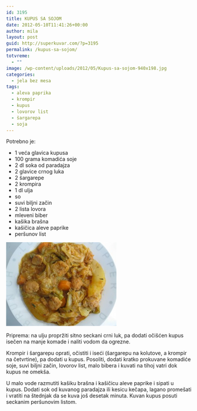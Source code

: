 ```yaml
---
id: 3195
title: KUPUS SA SOJOM
date: 2012-05-10T11:41:26+00:00
author: mila
layout: post
guid: http://superkuvar.com/?p=3195
permalink: /kupus-sa-sojom/
totvreme:
  - ""
image: /wp-content/uploads/2012/05/Kupus-sa-sojom-940x198.jpg
categories:
  - jela bez mesa
tags:
  - aleva paprika
  - krompir
  - kupus
  - lovorov list
  - šargarepa
  - soja
---
```

Potrebno je:

  * 1 veća glavica kupusa
  * 100 grama komadića soje
  * 2 dl soka od paradajza
  * 2 glavice crnog luka
  * 2 šargarepe
  * 2 krompira
  * 1 dl ulja
  * so
  * suvi biljni začin
  * 2 lista lovora
  * mleveni biber
  * kašika brašna
  * kašičica aleve paprike
  * peršunov list

<img class="alignnone size-medium wp-image-3197" title="Kupus sa sojom" src="/wp-content/uploads/2012/05/Kupus-sa-sojom-e1336649862385-300x228.jpg" alt="" width="300" height="228" /> 

Priprema: na ulju propržiti sitno seckani crni luk, pa dodati očišćen kupus isečen na manje komade i naliti vodom da ogrezne.

Krompir i šargarepu oprati, očistiti i iseći (šargarepu na kolutove, a krompir na četvrtine), pa dodati u kupus. Posoliti, dodati kratko prokuvane komadiće soje, suvi biljni začin, lovorov list, malo bibera i kuvati na tihoj vatri dok kupus ne omekša.

U malo vode razmutiti kašiku brašna i kašičicu aleve paprike i sipati u kupus. Dodati sok od kuvanog paradajza ili kesicu kečapa, lagano promešati i vratiti na štednjak da se kuva još desetak minuta. Kuvan kupus posuti seckanim peršunovim listom.